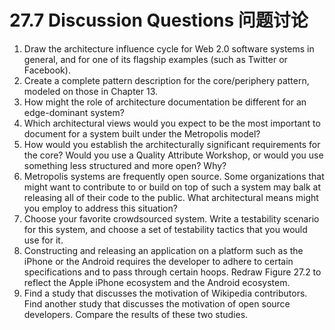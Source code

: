 27.7 Discussion Questions 问题讨论
===

1. Draw the architecture influence cycle for Web 2.0 software systems in general, and for one of its flagship examples (such as Twitter or Facebook).
2. Create a complete pattern description for the core/periphery pattern, modeled on those in Chapter 13.
3. How might the role of architecture documentation be different for an edge-dominant system?
4. Which architectural views would you expect to be the most important to document for a system built under the Metropolis model?
5. How would you establish the architecturally significant requirements for the core? Would you use a Quality Attribute Workshop, or would you use something less structured and more open? Why?
6. Metropolis systems are frequently open source. Some organizations that might want to contribute to or build on top of such a system may balk at releasing all of their code to the public. What architectural means might you employ to address this situation?
7. Choose your favorite crowdsourced system. Write a testability scenario for this system, and choose a set of testability tactics that you would use for it.
8. Constructing and releasing an application on a platform such as the iPhone or the Android requires the developer to adhere to certain specifications and to pass through certain hoops. Redraw Figure 27.2 to reflect the Apple iPhone ecosystem and the Android ecosystem.
9. Find a study that discusses the motivation of Wikipedia contributors. Find another study that discusses the motivation of open source developers. Compare the results of these two studies.
